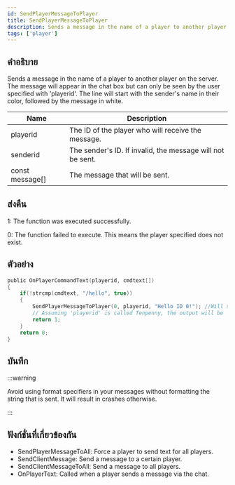```yaml
---
id: SendPlayerMessageToPlayer
title: SendPlayerMessageToPlayer
description: Sends a message in the name of a player to another player on the server.
tags: ['player']
---
```


## คำอธิบาย

Sends a message in the name of a player to another player on the server. The message will appear in the chat box but can only be seen by the user specified with 'playerid'. The line will start with the sender's name in their color, followed by the message in white.


| Name | Description |
|------|-------------|
|playerid | The ID of the player who will receive the message.|
|senderid | The sender's ID. If invalid, the message will not be sent.|
|const message[] | The message that will be sent.|


## ส่งคืน

 1: The function was executed successfully. 

 0: The function failed to execute. This means the player specified does not exist.


## ตัวอย่าง


```c
public OnPlayerCommandText(playerid, cmdtext[])
{
    if(!strcmp(cmdtext, "/hello", true))
    {
        SendPlayerMessageToPlayer(0, playerid, "Hello ID 0!"); //Will send a message to the user with the ID 0 in the name of the user who typed '/hello'.
        // Assuming 'playerid' is called Tenpenny, the output will be 'Tenpenny: Hello ID 0!'
        return 1;
    }
    return 0;
}
```


## บันทึก

:::warning

Avoid using format specifiers in your messages without formatting the string that is sent. It will result in crashes otherwise.


:::


## ฟังก์ชั่นที่เกี่ยวข้องกัน


-  SendPlayerMessageToAll: Force a player to send text for all players.
-  SendClientMessage: Send a message to a certain player.
-  SendClientMessageToAll: Send a message to all players.
-  OnPlayerText: Called when a player sends a message via the chat.